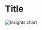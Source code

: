 # Title

![Insights chart](https://insights-tag.herokuapp.com/prActivity.png?repo=levindixon/insights-tag-example&groupBy=minute&period=30)
